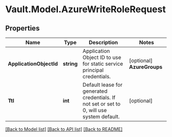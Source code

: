 # Vault.Model.AzureWriteRoleRequest

## Properties

Name | Type | Description | Notes
------------ | ------------- | ------------- | -------------
**ApplicationObjectId** | **string** | Application Object ID to use for static service principal credentials. | [optional] **AzureGroups** | **string** | JSON list of Azure groups to add the service principal to. | [optional] **AzureRoles** | **string** | JSON list of Azure roles to assign. | [optional] **MaxTtl** | **int** | Maximum time a service principal. If not set or set to 0, will use system default. | [optional] **PermanentlyDelete** | **bool** | Indicates whether new application objects should be permanently deleted. If not set, objects will not be permanently deleted. | [optional] [default to false]
**Ttl** | **int** | Default lease for generated credentials. If not set or set to 0, will use system default. | [optional] 

[[Back to Model list]](../README.md#documentation-for-models) [[Back to API list]](../README.md#documentation-for-api-endpoints) [[Back to README]](../README.md)

